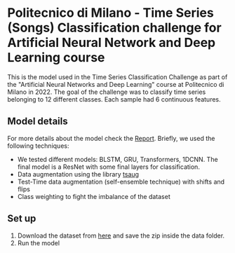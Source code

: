 # Politecnico di Milano - Time Series (Songs) Classification challenge for Artificial Neural Network and Deep Learning course


This is the model used in the Time Series Classification Challenge as part of the "Artificial Neural Networks and Deep Learning" course at Politecnico di Milano in 2022.
The goal of the challenge was to classify time series belonging to 12 different classes. Each sample had 6 continuous features.

## Model details

For more details about the model check the [Report](https://github.com/Cavalli98/AN2DL_SongsClassification/blob/main/report/Report.pdf). Briefly, we used the following techniques:
* We tested different models: BLSTM, GRU, Transformers, 1DCNN. The final model is a ResNet with some final layers for classification.
* Data augmentation using the library [tsaug](https://tsaug.readthedocs.io/en/stable/index)
* Test-Time data augmentation (self-ensemble technique) with shifts and flips
* Class weighting to fight the imbalance of the dataset

## Set up
1. Download the dataset from [here](https://drive.google.com/file/d/1uaK_kzFDFelW9z4Voceb5jiX-MdR-4Fa/view) and save the zip inside the data folder.
2. Run the model
